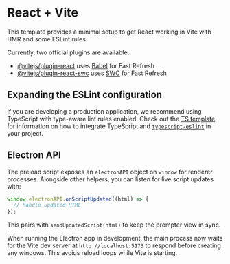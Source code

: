 # React + Vite

This template provides a minimal setup to get React working in Vite with HMR and some ESLint rules.

Currently, two official plugins are available:

- [@vitejs/plugin-react](https://github.com/vitejs/vite-plugin-react/blob/main/packages/plugin-react) uses [Babel](https://babeljs.io/) for Fast Refresh
- [@vitejs/plugin-react-swc](https://github.com/vitejs/vite-plugin-react/blob/main/packages/plugin-react-swc) uses [SWC](https://swc.rs/) for Fast Refresh

## Expanding the ESLint configuration

If you are developing a production application, we recommend using TypeScript with type-aware lint rules enabled. Check out the [TS template](https://github.com/vitejs/vite/tree/main/packages/create-vite/template-react-ts) for information on how to integrate TypeScript and [`typescript-eslint`](https://typescript-eslint.io) in your project.

## Electron API

The preload script exposes an `electronAPI` object on `window` for renderer processes. Alongside other helpers, you can listen for live script updates with:

```javascript
window.electronAPI.onScriptUpdated((html) => {
  // handle updated HTML
});
```

This pairs with `sendUpdatedScript(html)` to keep the prompter view in sync.

When running the Electron app in development, the main process now waits for the
Vite dev server at `http://localhost:5173` to respond before creating any
windows. This avoids reload loops while Vite is starting.
